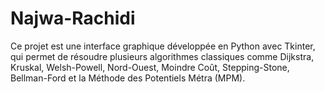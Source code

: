 # Najwa-Rachidi
Ce projet est une interface graphique développée en Python avec Tkinter, qui permet de résoudre plusieurs algorithmes classiques comme Dijkstra, Kruskal, Welsh-Powell, Nord-Ouest, Moindre Coût, Stepping-Stone, Bellman-Ford et la Méthode des Potentiels Métra (MPM).
